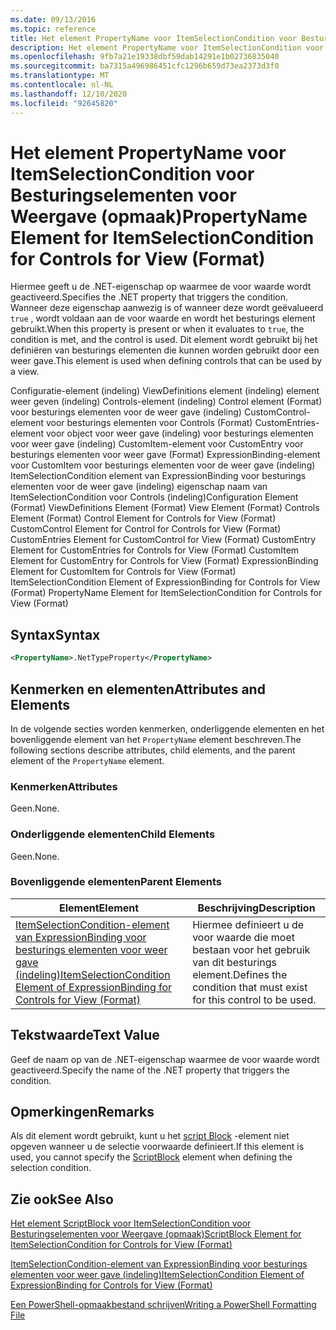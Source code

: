 ```yaml
---
ms.date: 09/13/2016
ms.topic: reference
title: Het element PropertyName voor ItemSelectionCondition voor Besturingselementen voor Weergave (opmaak)
description: Het element PropertyName voor ItemSelectionCondition voor Besturingselementen voor Weergave (opmaak)
ms.openlocfilehash: 9fb7a21e19338dbf59dab14291e1b02736835040
ms.sourcegitcommit: ba7315a496986451cfc1296b659d73ea2373d3f0
ms.translationtype: MT
ms.contentlocale: nl-NL
ms.lasthandoff: 12/10/2020
ms.locfileid: "92645820"
---
```

# <a name="propertyname-element-for-itemselectioncondition-for-controls-for-view-format"></a><span data-ttu-id="8f27f-103">Het element PropertyName voor ItemSelectionCondition voor Besturingselementen voor Weergave (opmaak)</span><span class="sxs-lookup"><span data-stu-id="8f27f-103">PropertyName Element for ItemSelectionCondition for Controls for View (Format)</span></span>

<span data-ttu-id="8f27f-104">Hiermee geeft u de .NET-eigenschap op waarmee de voor waarde wordt geactiveerd.</span><span class="sxs-lookup"><span data-stu-id="8f27f-104">Specifies the .NET property that triggers the condition.</span></span> <span data-ttu-id="8f27f-105">Wanneer deze eigenschap aanwezig is of wanneer deze wordt geëvalueerd `true` , wordt voldaan aan de voor waarde en wordt het besturings element gebruikt.</span><span class="sxs-lookup"><span data-stu-id="8f27f-105">When this property is present or when it evaluates to `true`, the condition is met, and the control is used.</span></span> <span data-ttu-id="8f27f-106">Dit element wordt gebruikt bij het definiëren van besturings elementen die kunnen worden gebruikt door een weer gave.</span><span class="sxs-lookup"><span data-stu-id="8f27f-106">This element is used when defining controls that can be used by a view.</span></span>

<span data-ttu-id="8f27f-107">Configuratie-element (indeling) ViewDefinitions element (indeling) element weer geven (indeling) Controls-element (indeling) Control element (Format) voor besturings elementen voor de weer gave (indeling) CustomControl-element voor besturings elementen voor Controls (Format) CustomEntries-element voor object voor weer gave (indeling) voor besturings elementen voor weer gave (indeling) CustomItem-element voor CustomEntry voor besturings elementen voor weer gave (Format) ExpressionBinding-element voor CustomItem voor besturings elementen voor de weer gave (indeling) ItemSelectionCondition element van ExpressionBinding voor besturings elementen voor de weer gave (indeling) eigenschap naam van ItemSelectionCondition voor Controls (indeling)</span><span class="sxs-lookup"><span data-stu-id="8f27f-107">Configuration Element (Format) ViewDefinitions Element (Format) View Element (Format) Controls Element (Format) Control Element for Controls for View (Format) CustomControl Element for Control for Controls for View (Format) CustomEntries Element for CustomControl for View (Format) CustomEntry Element for CustomEntries for Controls for View (Format) CustomItem Element for CustomEntry for Controls for View (Format) ExpressionBinding Element for CustomItem for Controls for View (Format) ItemSelectionCondition Element of ExpressionBinding for Controls for View (Format) PropertyName Element for ItemSelectionCondition for Controls for View (Format)</span></span>

## <a name="syntax"></a><span data-ttu-id="8f27f-108">Syntax</span><span class="sxs-lookup"><span data-stu-id="8f27f-108">Syntax</span></span>

```xml
<PropertyName>.NetTypeProperty</PropertyName>
```

## <a name="attributes-and-elements"></a><span data-ttu-id="8f27f-109">Kenmerken en elementen</span><span class="sxs-lookup"><span data-stu-id="8f27f-109">Attributes and Elements</span></span>

<span data-ttu-id="8f27f-110">In de volgende secties worden kenmerken, onderliggende elementen en het bovenliggende element van het `PropertyName` element beschreven.</span><span class="sxs-lookup"><span data-stu-id="8f27f-110">The following sections describe attributes, child elements, and the parent element of the `PropertyName` element.</span></span>

### <a name="attributes"></a><span data-ttu-id="8f27f-111">Kenmerken</span><span class="sxs-lookup"><span data-stu-id="8f27f-111">Attributes</span></span>

<span data-ttu-id="8f27f-112">Geen.</span><span class="sxs-lookup"><span data-stu-id="8f27f-112">None.</span></span>

### <a name="child-elements"></a><span data-ttu-id="8f27f-113">Onderliggende elementen</span><span class="sxs-lookup"><span data-stu-id="8f27f-113">Child Elements</span></span>

<span data-ttu-id="8f27f-114">Geen.</span><span class="sxs-lookup"><span data-stu-id="8f27f-114">None.</span></span>

### <a name="parent-elements"></a><span data-ttu-id="8f27f-115">Bovenliggende elementen</span><span class="sxs-lookup"><span data-stu-id="8f27f-115">Parent Elements</span></span>

|<span data-ttu-id="8f27f-116">Element</span><span class="sxs-lookup"><span data-stu-id="8f27f-116">Element</span></span>|<span data-ttu-id="8f27f-117">Beschrijving</span><span class="sxs-lookup"><span data-stu-id="8f27f-117">Description</span></span>|
|-------------|-----------------|
|[<span data-ttu-id="8f27f-118">ItemSelectionCondition-element van ExpressionBinding voor besturings elementen voor weer gave (indeling)</span><span class="sxs-lookup"><span data-stu-id="8f27f-118">ItemSelectionCondition Element of ExpressionBinding for Controls for View (Format)</span></span>](./itemselectioncondition-element-for-expressionbinding-for-controls-for-view-format.md)|<span data-ttu-id="8f27f-119">Hiermee definieert u de voor waarde die moet bestaan voor het gebruik van dit besturings element.</span><span class="sxs-lookup"><span data-stu-id="8f27f-119">Defines the condition that must exist for this control to be used.</span></span>|

## <a name="text-value"></a><span data-ttu-id="8f27f-120">Tekstwaarde</span><span class="sxs-lookup"><span data-stu-id="8f27f-120">Text Value</span></span>

<span data-ttu-id="8f27f-121">Geef de naam op van de .NET-eigenschap waarmee de voor waarde wordt geactiveerd.</span><span class="sxs-lookup"><span data-stu-id="8f27f-121">Specify the name of the .NET property that triggers the condition.</span></span>

## <a name="remarks"></a><span data-ttu-id="8f27f-122">Opmerkingen</span><span class="sxs-lookup"><span data-stu-id="8f27f-122">Remarks</span></span>

<span data-ttu-id="8f27f-123">Als dit element wordt gebruikt, kunt u het [script Block](./scriptblock-element-for-itemselectioncondition-for-controls-for-view-format.md) -element niet opgeven wanneer u de selectie voorwaarde definieert.</span><span class="sxs-lookup"><span data-stu-id="8f27f-123">If this element is used, you cannot specify the [ScriptBlock](./scriptblock-element-for-itemselectioncondition-for-controls-for-view-format.md) element when defining the selection condition.</span></span>

## <a name="see-also"></a><span data-ttu-id="8f27f-124">Zie ook</span><span class="sxs-lookup"><span data-stu-id="8f27f-124">See Also</span></span>

[<span data-ttu-id="8f27f-125">Het element ScriptBlock voor ItemSelectionCondition voor Besturingselementen voor Weergave (opmaak)</span><span class="sxs-lookup"><span data-stu-id="8f27f-125">ScriptBlock Element for ItemSelectionCondition for Controls for View (Format)</span></span>](./scriptblock-element-for-itemselectioncondition-for-controls-for-view-format.md)

[<span data-ttu-id="8f27f-126">ItemSelectionCondition-element van ExpressionBinding voor besturings elementen voor weer gave (indeling)</span><span class="sxs-lookup"><span data-stu-id="8f27f-126">ItemSelectionCondition Element of ExpressionBinding for Controls for View (Format)</span></span>](./itemselectioncondition-element-for-expressionbinding-for-controls-for-view-format.md)

[<span data-ttu-id="8f27f-127">Een PowerShell-opmaakbestand schrijven</span><span class="sxs-lookup"><span data-stu-id="8f27f-127">Writing a PowerShell Formatting File</span></span>](./writing-a-powershell-formatting-file.md)
